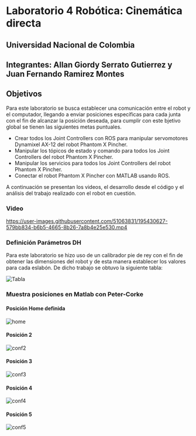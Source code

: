 # Laboratorio 4 Robótica: Cinemática directa
## Universidad Nacional de Colombia
## Integrantes: Allan Giordy Serrato Gutierrez y Juan Fernando Ramirez Montes

## Objetivos

Para este laboratorio se busca establecer una comunicación entre el robot y el computador, llegando a enviar posiciones específicas para cada junta con el fin de alcanzar la posición deseada, para cumplir con este bjetivo global se tienen las siguientes metas puntuales.

- Crear todos los Joint Controllers con ROS para manipular servomotores Dynamixel AX-12 del robot Phantom X Pincher.
- Manipular los tópicos de estado y comando para todos los Joint Controllers del robot Phantom X Pincher.
- Manipular los servicios para todos los Joint Controllers del robot Phantom X Pincher.
- Conectar el robot Phantom X Pincher con MATLAB usando ROS.

A continuación se presentan los videos, el desarrollo desde el código y el análisis del trabajo realizado con el robot en cuestión.


### Video

https://user-images.githubusercontent.com/51063831/195430627-579bb834-b6b5-4665-8b26-7a8b4e25e530.mp4


### Definición Parámetros DH

Para este laboratorio se hizo uso de un calibrador pie de rey con el fin de obtener las dimensiones del robot y de esta manera establecer los valores para cada eslabón. De dicho trabajo se obtuvo la siguiente tabla:

![Tabla](https://user-images.githubusercontent.com/51063831/195765822-5eb767d6-6079-4dbd-868b-b4821d1e8d06.jpeg)

### Muestra posiciones en Matlab con Peter-Corke

#### Posición Home definida
![home](https://user-images.githubusercontent.com/51063831/195764673-d1845a78-2625-490e-a8af-169bb778d4d7.jpeg)

#### Posición 2
![conf2](https://user-images.githubusercontent.com/51063831/195764694-a8a7229e-23fb-4482-825c-9aa0c286d00d.jpeg)

#### Posición 3
![conf3](https://user-images.githubusercontent.com/51063831/195764698-32bce2f7-1a44-4e1e-8079-cabe699936cd.jpeg)

#### Posición 4
![conf4](https://user-images.githubusercontent.com/51063831/195764703-3406a615-55e3-4f62-b81e-c549d80c6957.jpeg)

#### Posición 5
![conf5](https://user-images.githubusercontent.com/51063831/195764710-0eab6a20-37df-4250-bda4-81d9e10d48e5.jpeg)


